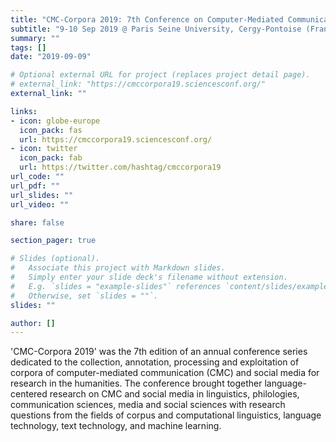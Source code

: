 ```yaml
---
title: "CMC-Corpora 2019: 7th Conference on Computer-Mediated Communication (CMC) and Social Media Corpora"
subtitle: "9-10 Sep 2019 @ Paris Seine University, Cergy-Pontoise (France)"
summary: ""
tags: []
date: "2019-09-09"

# Optional external URL for project (replaces project detail page).
# external_link: "https://cmccorpora19.sciencesconf.org/"
external_link: ""

links:
- icon: globe-europe
  icon_pack: fas
  url: https://cmccorpora19.sciencesconf.org/
- icon: twitter
  icon_pack: fab
  url: https://twitter.com/hashtag/cmccorpora19
url_code: ""
url_pdf: ""
url_slides: ""
url_video: ""

share: false

section_pager: true

# Slides (optional).
#   Associate this project with Markdown slides.
#   Simply enter your slide deck's filename without extension.
#   E.g. `slides = "example-slides"` references `content/slides/example-slides.md`.
#   Otherwise, set `slides = ""`.
slides: ""

author: []
---
```

'CMC-Corpora 2019' was the 7th edition of an annual conference series dedicated
to the collection, annotation, processing and exploitation of corpora of
computer-mediated communication (CMC) and social media for research in the
humanities. The conference brought together language-centered research on CMC
and social media in linguistics, philologies, communication sciences, media and
social sciences with research questions from the fields of corpus and
computational linguistics, language technology, text technology, and machine
learning.
